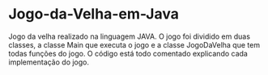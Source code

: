# Jogo-da-Velha-em-Java
Jogo da velha realizado na linguagem JAVA.
O jogo foi dividido em duas classes, a classe Main que executa o jogo e a classe JogoDaVelha que tem todas funções do jogo. O código está todo comentado explicando cada implementação do jogo. 
